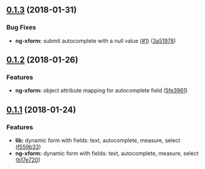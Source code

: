 <a name="0.1.3"></a>
## [0.1.3](https://github.com/ESSS/ng-xform/compare/v0.1.2...v0.1.3) (2018-01-31)


### Bug Fixes

* **ng-xform:** submit autocomplete with a null value ([#1](https://github.com/ESSS/ng-xform/issues/1)) ([3a51978](https://github.com/ESSS/ng-xform/commit/3a51978))



<a name="0.1.2"></a>
## [0.1.2](https://github.com/ESSS/ng-xform/compare/v0.1.1...v0.1.2) (2018-01-26)


### Features

* **ng-xform:** object attribute mapping for autocomplete field ([5fe3961](https://github.com/ESSS/ng-xform/commit/5fe3961))



<a name="0.1.1"></a>
## [0.1.1](https://github.com/ESSS/ng-xform/compare/f559b33...v0.1.1) (2018-01-24)


### Features

* **lib:** dynamic form with fields: text, autocomplete, measure, select ([f559b33](https://github.com/ESSS/ng-xform/commit/f559b33))
* **ng-xform:** dynamic form with fields: text, autocomplete, measure, select ([b17e720](https://github.com/ESSS/ng-xform/commit/b17e720))



